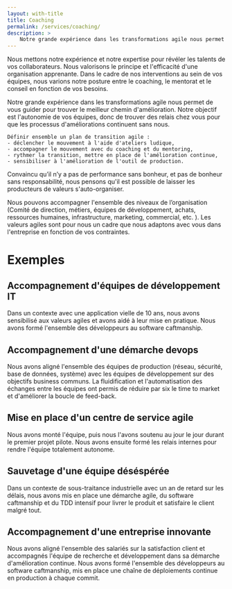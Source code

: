 ```yaml
---
layout: with-title
title: Coaching
permalink: /services/coaching/
description: >
    Notre grande expérience dans les transformations agile nous permet de vous guider pour trouver le meilleur chemin d'amélioration. Notre objectif est l'autonomie de vos équipes, donc de trouver des relais chez vous pour que les processus d'améliorations continuent sans nous.
---
```


Nous mettons notre expérience et notre expertise pour révéler les talents de vos collaborateurs. Nous valorisons le principe et l'efficacité d'une organisation apprenante. Dans le cadre de nos interventions au sein de vos équipes, nous varions notre posture entre le coaching, le mentorat et le conseil en fonction de vos besoins.

Notre grande expérience dans les transformations agile nous permet de vous guider pour trouver le meilleur chemin d'amélioration. Notre objectif est l'autonomie de vos équipes, donc de trouver des relais chez vous pour que les processus d'améliorations continuent sans nous.

    Définir ensemble un plan de transition agile :
    - déclencher le mouvement à l'aide d'ateliers ludique,
    - accompagner le mouvement avec du coaching et du mentoring,
    - rythmer la transition, mettre en place de l'amélioration continue,
    - sensibiliser à l'amélioration de l'outil de production.

Convaincu qu’il n’y a pas de performance sans bonheur, et pas de bonheur sans responsabilité, nous pensons qu'il est possible de laisser les producteurs de valeurs s'auto-organiser.

Nous pouvons accompagner l'ensemble des niveaux de l’organisation (Comité de direction, métiers, équipes de développement, achats, ressources humaines, infrastructure, marketing, commercial, etc. ). Les valeurs agiles sont pour nous un cadre que nous adaptons avec vous dans l'entreprise en fonction de vos contraintes.

# Exemples

## Accompagnement d'équipes de développement IT

Dans un contexte avec une application vielle de 10 ans, nous avons sensibilisé aux valeurs agiles et avons aidé à leur mise en pratique. Nous avons formé l'ensemble des développeurs au software caftmanship.

## Accompagnement d'une démarche devops

Nous avons aligné l'ensemble des équipes de production (réseau, sécurité, base de données, système) avec les équipes de développement sur des objectifs business communs. La fluidification et l'automatisation des échanges entre les équipes ont permis de réduire par six le time to market et d'améliorer la boucle de feed-back.

## Mise en place d'un centre de service agile

Nous avons monté l'équipe, puis nous l'avons soutenu au jour le jour durant le premier projet pilote. Nous avons ensuite formé les relais internes pour rendre l'équipe totalement autonome.

## Sauvetage d'une équipe déséspérée

Dans un contexte de sous-traitance industrielle avec un an de retard sur les délais, nous avons mis en place une démarche agile, du software caftmanship et du TDD intensif pour livrer le produit et satisfaire le client malgré tout.

## Accompagnement d'une entreprise innovante

Nous avons aligné l'ensemble des salariés sur la satisfaction client et accompagnés l'équipe de recherche et développement dans sa démarche d'amélioration continue. Nous avons formé l'ensemble des développeurs au software caftmanship, mis en place une chaîne de déploiements continue en production à chaque commit.
